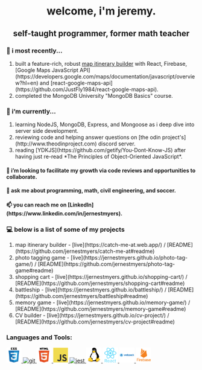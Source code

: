 <h1 align="center">welcome, i'm jeremy.</h1>
<h2 align="center">self-taught programmer, former math teacher</h2>

<h3>🔭 i most recently...</h3>
    <ol>
        <li>built a feature-rich, robust <a href="https://github.com/jernestmyers/catch-me-at#readme">map itinerary builder</a> with React, Firebase, [Google Maps JavaScript API](https://developers.google.com/maps/documentation/javascript/overview?hl=en) and [react-google-maps-api](https://github.com/JustFly1984/react-google-maps-api).</li>
        <li>completed the MongoDB University "MongoDB Basics" course.</li>
    </ol>

<h3>🌱 i’m currently...</h3>
    <ol>
        <li>learning NodeJS, MongoDB, Express, and Mongoose as i deep dive into server side development.</li>
        <li>reviewing code and helping answer questions on [the odin project's](http://www.theodinproject.com) discord server.</li>
        <li>reading [YDKJS](https://github.com/getify/You-Dont-Know-JS) after having just re-read *The Principles of Object-Oriented JavaScript*.</li>
    </ol>

<h4>🤝 i’m looking to facilitate my growth via code reviews and opportunities to collaborate.</h4>

<h4>💬 ask me about programming, math, civil engineering, and soccer.</h4>

<h4>📫 you can reach me on [LinkedIn](https://www.linkedin.com/in/jernestmyers).</h4>

<h3>💻 below is a list of some of my projects</h3>
    <ol>
        <li>map itinerary builder -   [live](https://catch-me-at.web.app/) / [README](https://github.com/jernestmyers/catch-me-at#readme)</li>
        <li>photo tagging game   -   [live](https://jernestmyers.github.io/photo-tag-game/) / [README](https://github.com/jernestmyers/photo-tag-game#readme)</li>
        <li>shopping cart        -   [live](https://jernestmyers.github.io/shopping-cart/) / [README](https://github.com/jernestmyers/shopping-cart#readme)</li>
        <li>battleship           -   [live](https://jernestmyers.github.io/battleship/) / [README](https://github.com/jernestmyers/battleship#readme)</li>
        <li>memory game          -   [live](https://jernestmyers.github.io/memory-game/) / [README](https://github.com/jernestmyers/memory-game#readme)</li>
        <li>CV builder           -   [live](https://jernestmyers.github.io/cv-project/) / [README](https://github.com/jernestmyers/cv-project#readme)</li>
    </ol>

<h3 align="left">Languages and Tools:</h3>
<p align="left"> <a href="https://www.w3schools.com/css/" target="_blank"> <img src="https://raw.githubusercontent.com/devicons/devicon/master/icons/css3/css3-original-wordmark.svg" alt="css3" width="40" height="40"/> </a> <a href="https://git-scm.com/" target="_blank"> <img src="https://www.vectorlogo.zone/logos/git-scm/git-scm-icon.svg" alt="git" width="40" height="40"/> </a> <a href="https://www.w3.org/html/" target="_blank"> <img src="https://raw.githubusercontent.com/devicons/devicon/master/icons/html5/html5-original-wordmark.svg" alt="html5" width="40" height="40"/> </a> <a href="https://developer.mozilla.org/en-US/docs/Web/JavaScript" target="_blank"> <img src="https://raw.githubusercontent.com/devicons/devicon/master/icons/javascript/javascript-original.svg" alt="javascript" width="40" height="40"/> </a> <a href="https://jestjs.io" target="_blank"> <img src="https://www.vectorlogo.zone/logos/jestjsio/jestjsio-icon.svg" alt="jest" width="40" height="40"/> </a> <a href="https://www.linux.org/" target="_blank"> <img src="https://raw.githubusercontent.com/devicons/devicon/master/icons/linux/linux-original.svg" alt="linux" width="40" height="40"/> </a> <a href="https://reactjs.org/" target="_blank"> <img src="https://raw.githubusercontent.com/devicons/devicon/master/icons/react/react-original-wordmark.svg" alt="react" width="40" height="40"/> </a> <a href="https://webpack.js.org" target="_blank"> <img src="https://raw.githubusercontent.com/devicons/devicon/d00d0969292a6569d45b06d3f350f463a0107b0d/icons/webpack/webpack-original-wordmark.svg" alt="webpack" width="40" height="40"/> </a> <a href="https://firebase.google.com/" target="_blank"> <img src="https://raw.githubusercontent.com/devicons/devicon/master/icons/firebase/firebase-plain-wordmark.svg" alt="firebase" width="40" height="40"/> </a> </p>

